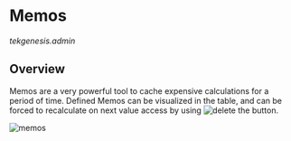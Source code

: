 # Memos

_tekgenesis.admin_

## Overview

Memos are a very powerful tool to cache expensive calculations for a period of time.
Defined Memos can be visualized in the table, and can be forced to recalculate on next value access by using ![delete](/img/delete.png) the button.

![memos](/img/memos.png)
